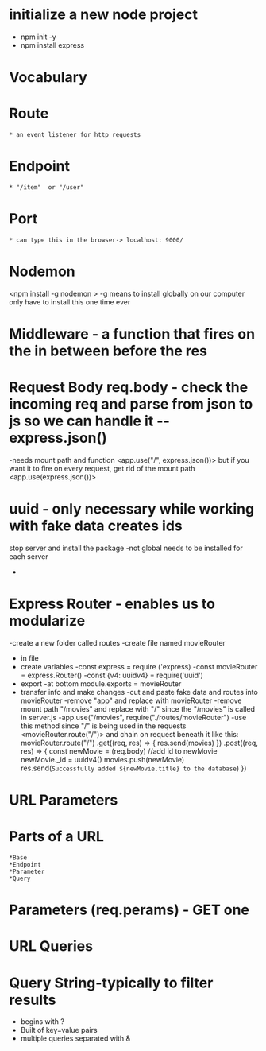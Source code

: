 # initialize a new node project
- npm init -y
- npm install express

# Vocabulary 

# Route
    * an event listener for http requests

# Endpoint
    * "/item"  or "/user"

# Port 
    * can type this in the browser-> localhost: 9000/
    
# Nodemon
 <npm install -g nodemon >
 -g  means to install globally on our computer only have to install this one time ever

# Middleware - a function that fires on the in between before the res

# Request Body req.body - check the incoming req and parse from json to js so we can handle it --express.json() 

-needs mount path and function <app.use("/", express.json())> but if you want it to fire on every request, get rid of the mount path <app.use(express.json())>

# uuid - only necessary while working with fake data creates ids
stop server and install the package 
-not global needs to be installed for each server 
- <npm install uuid>

# Express Router - enables us to modularize
-create a new folder called routes
-create file named movieRouter
* in file 
* create variables 
-const express = require ('express)
-const movieRouter = express.Router()
-const {v4: uuidv4} = require('uuid')
* export 
-at bottom module.exports = movieRouter
* transfer info and make changes 
-cut and paste fake data and routes into movieRouter
-remove "app" and replace with movieRouter
-remove mount path  "/movies" and replace with "/" since the "/movies" is called in server.js
-app.use("/movies", require("./routes/movieRouter")
-use this method since "/" is being used in the requests 
<movieRouter.route("/")> and chain on request beneath it like this:
movieRouter.route("/")
    .get((req, res) => {
        res.send(movies)
    })
    .post((req, res) => {
        const newMovie = (req.body)
        //add id to newMovie
        newMovie._id = uuidv4()
        movies.push(newMovie)
        res.send(`Successfully added ${newMovie.title} to the database`)
    })

# URL Parameters 

# Parts of a URL 
    *Base 
    *Endpoint
    *Parameter 
    *Query 

# Parameters (req.perams) - GET one 

# URL Queries 

# Query String-typically to filter results
* begins with ?
* Built of key=value pairs
* multiple queries separated with & 
